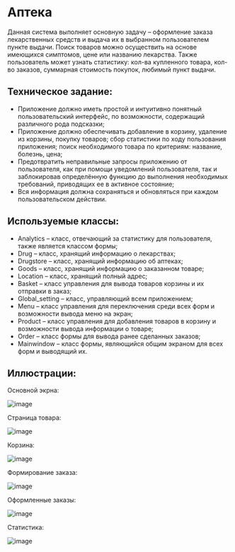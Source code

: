 # Аптека

Данная система выполняет основную задачу – оформление заказа лекарственных средств и выдача их в выбранном пользователем пункте выдачи. Поиск товаров можно осуществить на основе имеющихся симптомов, цене или названию лекарства. Также пользователь может узнать статистику: кол-ва купленного товара, кол-во заказов, суммарная стоимость покупок, любимый пункт выдачи.

## Техническое задание:

- Приложение должно иметь простой и интуитивно понятный пользовательский интерфейс, по возможности, содержащий различного рода подсказки;
- Приложение должно обеспечивать добавление в корзину, удаление из корзины, покупку товаров; сбор статистики по ходу пользования приложения; поиск необходимого товара по критериям: название, болезнь, цена;
- Предотвратить неправильные запросы приложению от пользователя, как при помощи уведомлений пользователя, так и заблокировав определённую функцию до выполнения необходимых требований, приводящих ее в активное состояние;
- Вся информация должна сохраняться и обновляться при каждом пользовательском действии.

## Используемые классы:

- Analytics – класс, отвечающий за статистику для пользователя, также является классом формы;
- Drug – класс, хранящий информацию о лекарствах;
- Drugstore – класс, хранящий информацию об аптеках;
- Goods – класс, хранящий информацию о заказанном товаре;
- Location – класс, хранящий полный адрес;
- Basket – класс управления для вывода товаров корзины и их отправки в заказ;
- Global_setting – класс, управляющий всем приложением;
- Menu – класс управления для переключения среди всех форм и возможности вывода меню на экран;
- Product – класс управления для добавления товаров в корзину и возможности вывода информации о товаре;
- Order – класс формы для вывода ранее сделанных заказов;
- Mainwindow – класс формы, являющийся общим экраном для всех форм и выводящий их.

## Иллюстрации:

Основной экрна:

![image](https://user-images.githubusercontent.com/54364982/184111657-aafe315f-97ae-4463-93bd-0cc261e2f24c.png)

Страница товара:

![image](https://user-images.githubusercontent.com/54364982/184111892-770aaa25-de1b-420f-80d8-6a9697152871.png)

Корзина:

![image](https://user-images.githubusercontent.com/54364982/184112118-594f447e-9346-480c-afb1-3456c0f7a106.png)

Формирование заказа:

![image](https://user-images.githubusercontent.com/54364982/184112208-7afc569a-71bd-4dfc-9e3e-a3f73cfa106a.png)

Оформленные заказы:

![image](https://user-images.githubusercontent.com/54364982/184112342-328859cd-f990-4f31-a44a-fb395d1ea221.png)

Статистика:

![image](https://user-images.githubusercontent.com/54364982/184112470-33067507-a519-496a-9a53-9d7ec8750921.png)

